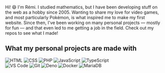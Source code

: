 Hi! 😄 I'm Rémi. I studied mathematics, but I have been developing stuff on the web as a hobby since 2005. Wanting to share my love for video games, and most particularly Pokémon, is what inspired me to make my first website. Since then, I've been working on many personal projects — mostly for fun — and that even led to me getting a job in the field. Check out my repos to see what I made!

## What my personal projects are made with

![HTML](https://img.shields.io/badge/HTML-cf3c09?style=flat&logo=html5&logoColor=white) ![CSS](https://img.shields.io/badge/CSS-247cc1?style=flat&logo=css3&logoColor=white) ![PHP](https://img.shields.io/badge/PHP-6d71aa?style=flat&logo=php&logoColor=white) ![JavaScript](https://img.shields.io/badge/JavaScript-917500?style=flat&logo=javascript&logoColor=white) ![TypeScript](https://img.shields.io/badge/TypeScript-007ACC?style=flat&logo=typescript&logoColor=white)  
![VS Code](https://img.shields.io/badge/VSCode-0078D4?style=flat&logo=visual%20studio%20code&logoColor=white) ![Git](https://img.shields.io/badge/Git-d0391a?style=flat&logo=git&logoColor=white) ![Deno](https://img.shields.io/badge/Deno-464647?style=flat&logo=deno&logoColor=white) ![Docker](https://img.shields.io/badge/Docker-0081b6?style=flat&logo=docker&logoColor=white) ![MariaDB](https://img.shields.io/badge/MariaDB-4e629a?style=flat&logo=mariadb&logoColor=white)
